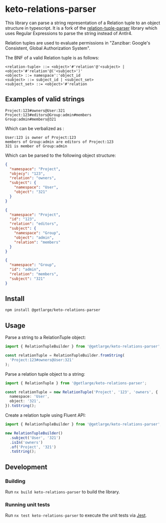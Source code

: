 # keto-relations-parser

This library can parse a string representation of a Relation tuple to an object structure in typescript.
It is a fork of the [relation-tuple-parser](https://github.com/nidomiro/relation-tuple-parser/tree/main) library which uses Regular Expressions to parse the string instead of Antlr4.

Relation tuples are used to evaluate permissions in "Zanzibar: Google's Consistent, Global Authorization System".

The BNF of a valid Relation tuple is as follows:

```bnf
<relation-tuple> ::= <object>'#'relation'@'<subject> | <object>'#'relation'@('<subject>')'
<object> ::= namespace':'object_id
<subject> ::= subject_id | <subject_set>
<subject_set> ::= <object>'#'relation
```

## Examples of valid strings

```text
Project:123#owners@User:321
Project:123#editors@Group:admin#members
Group:admin#members@321
```

Which can be verbalized as :

```text
User:123 is owner of Project:123
members of Group:admin are editors of Project:123
321 is member of Group:admin
```

Which can be parsed to the following object structure:

```json
{
  "namespace": "Project",
  "objecy": "123",
  "relation": "owners",
  "subject": {
    "namespace": "User",
    "object": "321"
  }
}
```

```json
{
  "namespace": "Project",
  "id": "123",
  "relation": "editors",
  "subject": {
    "namespace": "Group",
    "object": "admin",
    "relation": "members"
  }
}
```

```json
{
  "namespace": "Group",
  "id": "admin",
  "relation": "members",
  "subject": "321"
}
```

## Install

```sh
npm install @getlarge/keto-relations-parser
```

## Usage

Parse a string to a RelationTuple object:

```ts
import { RelationTupleBuilder } from '@getlarge/keto-relations-parser';

const relationTuple = RelationTupleBuilder.fromString(
  'Project:123#owners@User:321'
);
```

Parse a relation tuple object to a string:

```ts
import { RelationTuple } from '@getlarge/keto-relations-parser';

const relationTuple = new RelationTuple('Project', '123', 'owners', {
  namespace: 'User',
  object: '321',
}).toString();
```

Create a relation tuple using Fluent API:

```ts
import { RelationTupleBuilder } from '@getlarge/keto-relations-parser';

new RelationTupleBuilder()
  .subject('User', '321')
  .isIn('owners')
  .of('Project', '321')
  .toString();
```

## Development

### Building

Run `nx build keto-relations-parser` to build the library.

### Running unit tests

Run `nx test keto-relations-parser` to execute the unit tests via [Jest](https://jestjs.io).
